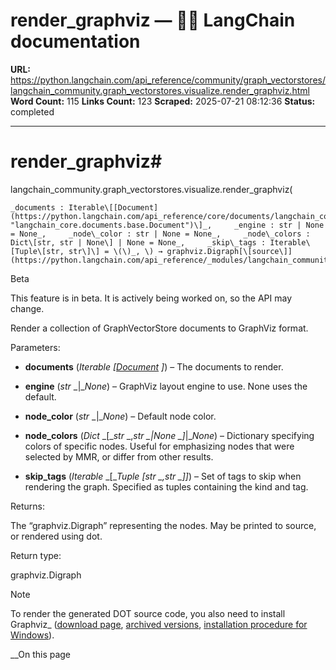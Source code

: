# render_graphviz — 🦜🔗 LangChain  documentation

**URL:** https://python.langchain.com/api_reference/community/graph_vectorstores/langchain_community.graph_vectorstores.visualize.render_graphviz.html
**Word Count:** 115
**Links Count:** 123
**Scraped:** 2025-07-21 08:12:36
**Status:** completed

---

# render\_graphviz\#

langchain\_community.graph\_vectorstores.visualize.render\_graphviz\(

    _documents : Iterable\[[Document](https://python.langchain.com/api_reference/core/documents/langchain_core.documents.base.Document.html#langchain_core.documents.base.Document "langchain_core.documents.base.Document")\]_,     _engine : str | None = None_,     _node\_color : str | None = None_,     _node\_colors : Dict\[str, str | None\] | None = None_,     _skip\_tags : Iterable\[Tuple\[str, str\]\] = \(\)_, \) → graphviz.Digraph[\[source\]](https://python.langchain.com/api_reference/_modules/langchain_community/graph_vectorstores/visualize.html#render_graphviz)\#     

Beta

This feature is in beta. It is actively being worked on, so the API may change.

Render a collection of GraphVectorStore documents to GraphViz format.

Parameters:     

  * **documents** \(_Iterable_ _\[_[_Document_](https://python.langchain.com/api_reference/core/documents/langchain_core.documents.base.Document.html#langchain_core.documents.base.Document "langchain_core.documents.base.Document") _\]_\) – The documents to render.

  * **engine** \(_str_ _|__None_\) – GraphViz layout engine to use. None uses the default.

  * **node\_color** \(_str_ _|__None_\) – Default node color.

  * **node\_colors** \(_Dict_ _\[__str_ _,__str_ _|__None_ _\]__|__None_\) – Dictionary specifying colors of specific nodes. Useful for emphasizing nodes that were selected by MMR, or differ from other results.

  * **skip\_tags** \(_Iterable_ _\[__Tuple_ _\[__str_ _,__str_ _\]__\]_\) – Set of tags to skip when rendering the graph. Specified as tuples containing the kind and tag.

Returns:     

The “graphviz.Digraph” representing the nodes. May be printed to source, or rendered using dot.

Return type:     

graphviz.Digraph

Note

To render the generated DOT source code, you also need to install Graphviz\_ \([download page](https://www.graphviz.org/download/), [archived versions](https://www2.graphviz.org/Archive/stable/), [installation procedure for Windows](https://forum.graphviz.org/t/new-simplified-installation-procedure-on-windows/224)\).

__On this page